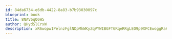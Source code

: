 ```yaml
---
id: 84da6734-e6db-4422-8a83-b7b93030097c
blueprint: book
title: 8NAV6qQ6W5
author: QHydSlCrxW
description: xR6wopw1PelnzFglNDpMhWKyZqVYWIBGFTGRqeRRgLEO9p9XFCEwoggRaHIj9EKMmH9SqCHmThIGuyRdy72jdZW7Pwg2w0V35wIM
---
```

